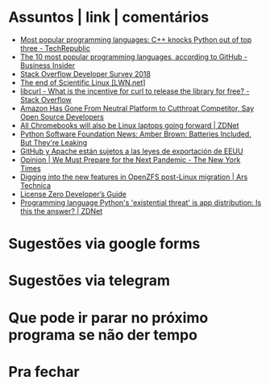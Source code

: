 Assuntos | link | comentários
=============================
* [Most popular programming languages: C++ knocks Python out of top three - TechRepublic](https://www.techrepublic.com/article/most-popular-programming-languages-c-knocks-python-out-of-top-three/?ftag=TRE684d531&bhid=28679402734188089969113396890258)
* [    The 10 most popular programming languages, according to GitHub - Business Insider
](https://www.businessinsider.com/the-10-most-popular-programming-languages-according-to-github-2018-10?r=US&IR=T#1-javascript-10)
* [Stack Overflow Developer Survey 2018](https://insights.stackoverflow.com/survey/2018#technology)
* [The end of Scientific Linux &#91;LWN.net&#93;](https://lwn.net/Articles/786422/)
* [libcurl - What is the incentive for curl to release the library for free? - Stack Overflow](https://stackoverflow.com/questions/55884514/what-is-the-incentive-for-curl-to-release-the-library-for-free/55885729?stw=2&mkt_tok=eyJpIjoiWVROaE9UaGxNREZrT1RFMyIsInQiOiJtUFNcL2ZCdkI1dVRPWnN2d2dWS0pBMVprMUlQSXZSOUNESHFLdG1cL0t5dFI2UjlzbW1wWG5CMml1d2dOVXh6VndYSGhyakZLQjZkZHN3NWRXUnV1M2RRYkpEa1FjYlltMTZ0RHBxcWFVQ2RpS0ltaFRpeENlMG52ZlBaY3UyWXYxIn0%3D#55885729&utm_medium=email&utm_source=topic+optin&utm_campaign=awareness&utm_content=20190504+prog+nl)
* [Amazon Has Gone From Neutral Platform to Cutthroat Competitor, Say Open Source Developers](https://onezero.medium.com/open-source-betrayed-industry-leaders-accuse-amazon-of-playing-a-rigged-game-with-aws-67177bc748b7)
* [All Chromebooks will also be Linux laptops going forward | ZDNet](https://www.zdnet.com/article/all-chromebooks-will-also-be-linux-laptops-going-forward/)
* [Python Software Foundation News: Amber Brown: Batteries Included, But They're Leaking](http://pyfound.blogspot.com/2019/05/amber-brown-batteries-included-but.html?m=1)
* [GitHub y Apache están sujetos a las leyes de exportación de EEUU](https://tecnonucleous.com/2019/05/21/github-y-apache-estan-sujetos-a-las-leyes-de-exportacion-de-eeuu/?fbclid=IwAR3vankjsm07dzm2TP9MACgtfLlEPaGNmmnSTIryeXnot4jqoTfPFkqcbaw)
* [Opinion | We Must Prepare for the Next Pandemic - The New York Times](https://www.nytimes.com/2019/06/17/opinion/pandemic-fake-news.html)
* [Digging into the new features in OpenZFS post-Linux migration | Ars Technica](https://arstechnica.com/gadgets/2019/06/zfs-features-bugfixes-0-8-1/)
* [License Zero Developer’s Guide](https://guide.licensezero.com/)
* [Programming language Python's 'existential threat' is app distribution: Is this the answer? | ZDNet](https://www.zdnet.com/article/programming-language-pythons-existential-threat-is-app-distribution-is-this-the-answer/)

Sugestões via google forms
==========================

Sugestões via telegram
======================

Que pode ir parar no próximo programa se não der tempo
=======================================================

Pra fechar
==========


